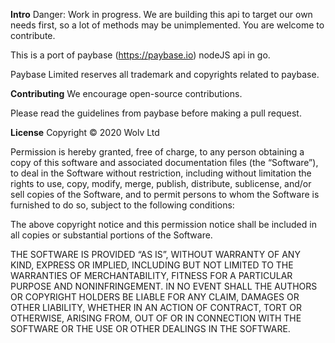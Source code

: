**Intro**
Danger: Work in progress.
We are building this api to target our own needs first, so a lot of methods may be unimplemented. You are welcome to contribute.

This is a port of paybase (https://paybase.io) nodeJS api in go.

Paybase Limited reserves all trademark and copyrights related to paybase. 

**Contributing**
We encourage open-source contributions.

Please read the guidelines from paybase before making a pull request.

**License**
Copyright © 2020 Wolv Ltd

Permission is hereby granted, free of charge, to any person obtaining a copy of this software and associated documentation files (the “Software”), to deal in the Software without restriction, including without limitation the rights to use, copy, modify, merge, publish, distribute, sublicense, and/or sell copies of the Software, and to permit persons to whom the Software is furnished to do so, subject to the following conditions:

The above copyright notice and this permission notice shall be included in all copies or substantial portions of the Software.

THE SOFTWARE IS PROVIDED “AS IS”, WITHOUT WARRANTY OF ANY KIND, EXPRESS OR IMPLIED, INCLUDING BUT NOT LIMITED TO THE WARRANTIES OF MERCHANTABILITY, FITNESS FOR A PARTICULAR PURPOSE AND NONINFRINGEMENT. IN NO EVENT SHALL THE AUTHORS OR COPYRIGHT HOLDERS BE LIABLE FOR ANY CLAIM, DAMAGES OR OTHER LIABILITY, WHETHER IN AN ACTION OF CONTRACT, TORT OR OTHERWISE, ARISING FROM, OUT OF OR IN CONNECTION WITH THE SOFTWARE OR THE USE OR OTHER DEALINGS IN THE SOFTWARE.
